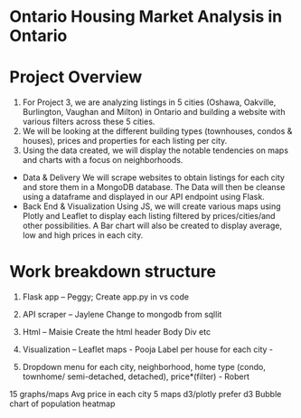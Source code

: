 # Ontario Housing Market Analysis in Ontario

# Project Overview
1. For Project 3, we are analyzing listings in 5 cities (Oshawa, Oakville, Burlington, Vaughan and Milton) in Ontario and building a website with various filters across these 5 cities. 
2. We will be looking at the different building types (townhouses, condos & houses), prices and properties for each listing per city.
3. Using the data created, we will display the notable tendencies on maps and charts with a focus on neighborhoods.


+ Data & Delivery
We will scrape websites to obtain listings for each city and store them in a MongoDB database.
The Data will then be cleanse using a dataframe and displayed in our API endpoint using Flask.
+ Back End & Visualization
Using JS, we will create various maps using Plotly and Leaflet to display each listing filtered by prices/cities/and other possibilities.
A Bar chart will also be created to display average, low and high prices in each city.


# Work breakdown structure
1. Flask app – Peggy; Create app.py in vs code

2. API scraper – Jaylene
Change to mongodb from sqllit

3. Html – Maisie
Create the html
 header
	Body
	Div
	etc

4. Visualization –
	Leaflet maps - Pooja
	Label per house for each city - 

5. Dropdown menu for each city, neighborhood, home type (condo, townhome/ semi-detached, detached), price*(filter) - Robert

15 graphs/maps
Avg price in each city 5 maps d3/plotly prefer d3
Bubble chart of population
heatmap

